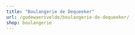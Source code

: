 ```yaml
---
title: "Boulangerie de Dequeeker"
url: /godewaersvelde/boulangerie-de-dequeeker/
shop: boulangerie
---
```

